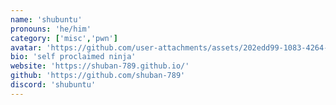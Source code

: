 ```yaml
---
name: 'shubuntu'
pronouns: 'he/him'
category: ['misc','pwn']
avatar: 'https://github.com/user-attachments/assets/202edd99-1083-4264-b21c-ec670d9bfc88'
bio: 'self proclaimed ninja'
website: 'https://shuban-789.github.io/'
github: 'https://github.com/shuban-789'
discord: 'shubuntu'
---
```

